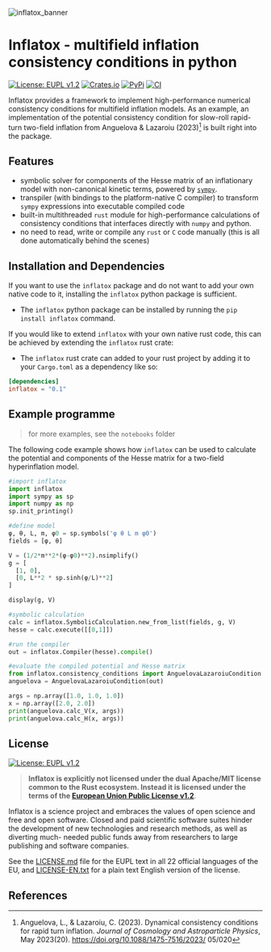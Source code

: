 ![inflatox_banner](https://raw.githubusercontent.com/smups/inflatox/dev/logos/banner.png)
# Inflatox - multifield inflation consistency conditions in python
[![License: EUPL v1.2](https://img.shields.io/badge/License-EUPLv1.2-blue.svg)](https://joinup.ec.europa.eu/collection/eupl/eupl-text-eupl-12)
[![Crates.io](https://img.shields.io/crates/v/inflatox)](https://crates.io/crates/inflatox)
[![PyPi](https://img.shields.io/pypi/v/inflatox)](https://pypi.org/project/inflatox)
[![CI](https://github.com/smups/inflatox/actions/workflows/CI.yml/badge.svg)](https://github.com/smups/inflatox/actions/workflows/CI.yml)

Inflatox provides a framework to implement high-performance numerical consistency conditions for multifield inflation models. As an example, an implementation of the potential consistency condition for slow-roll rapid-turn two-field inflation from Anguelova & Lazaroiu (2023)[^1] is built right into the package.

## Features
- symbolic solver for components of the Hesse matrix of an inflationary model with non-canonical kinetic terms, powered by [`sympy`](https://www.sympy.org).
- transpiler (with bindings to the platform-native C compiler) to transform `sympy` expressions into executable compiled code
- built-in multithreaded `rust` module for high-performance calculations of consistency conditions that interfaces directly with `numpy` and python.
- no need to read, write or compile any `rust` or `C` code manually (this is all done automatically behind the scenes)

## Installation and Dependencies

If you want to use the `inflatox` package and do not want to add your own native code to it, installing the `inflatox` python package is sufficient.
- The `inflatox` python package can be installed by running the `pip install inflatox` command.

If you would like to extend `inflatox` with your own native rust code, this can be achieved by extending the `inflatox` rust crate:
- The `inflatox` rust crate can added to your rust project by adding it to your `Cargo.toml` as a dependency like so:
```toml
[dependencies]
inflatox = "0.1"
```

## Example programme
> for more examples, see the `notebooks` folder

The following code example shows how `inflatox` can be used to calculate the potential and components of the Hesse matrix for a two-field hyperinflation model.
```python
#import inflatox
import inflatox
import sympy as sp
import numpy as np
sp.init_printing()

#define model
φ, θ, L, m, φ0 = sp.symbols('φ θ L m φ0')
fields = [φ, θ]

V = (1/2*m**2*(φ-φ0)**2).nsimplify()
g = [
  [1, 0],
  [0, L**2 * sp.sinh(φ/L)**2]
]

display(g, V)

#symbolic calculation
calc = inflatox.SymbolicCalculation.new_from_list(fields, g, V)
hesse = calc.execute([[0,1]])

#run the compiler
out = inflatox.Compiler(hesse).compile()

#evaluate the compiled potential and Hesse matrix
from inflatox.consistency_conditions import AnguelovaLazaroiuCondition
anguelova = AnguelovaLazaroiuCondition(out)

args = np.array([1.0, 1.0, 1.0])
x = np.array([2.0, 2.0])
print(anguelova.calc_V(x, args))
print(anguelova.calc_H(x, args))
```

## License
[![License: EUPL v1.2](https://img.shields.io/badge/License-EUPLv1.2-blue.svg)](https://joinup.ec.europa.eu/collection/eupl/eupl-text-eupl-12)
>**Inflatox is explicitly not licensed under the dual
Apache/MIT license common to the Rust ecosystem. Instead it is licensed under
the terms of the [European Union Public License v1.2](https://joinup.ec.europa.eu/collection/eupl/eupl-text-eupl-12)**.

Inflatox is a science project and embraces the values of open science and free
and open software. Closed and paid scientific software suites hinder the
development of new technologies and research methods, as well as diverting much-
needed public funds away from researchers to large publishing and software
companies.

See the [LICENSE.md](../LICENSE.md) file for the EUPL text in all 22 official
languages of the EU, and [LICENSE-EN.txt](../LICENSE-EN.txt) for a plain text
English version of the license.

## References
[^1]: Anguelova, L., & Lazaroiu, C. (2023). Dynamical consistency conditions for rapid turn inflation. *Journal of Cosmology and Astroparticle Physics*, May 2023(20). https://doi.org/10.1088/1475-7516/2023/ 05/020